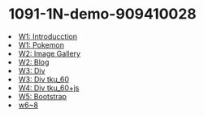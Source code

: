 # 1091-1N-demo-909410028




<li><a href="./w1 intro/W1 INTRO.html"> W1: Introducction</a></li>
<li><a href="./w1 poke/pokeman.html"> W1: Pokemon</a></li>
<li><a href="./w2 IG/image.html"> W2: Image Gallery</a></li>
<li><a href="./w2 blog/blog.html"> W2: Blog</a></li>
<li><a href="./w3 div/div.html"> W3: Div</a></li>
<li><a href="./w3 divtku/divtku60.html"> W3: Div tku_60</a></li>
<li><a href="./w4/divtku60.html"> W4: Div tku_60+js</a></li>
<li><a href="./w5/NAVBAR.HTML"> W5: Bootstrap</a></li>
<li><a href="./w8/nav.html"> w6~8</a></li>